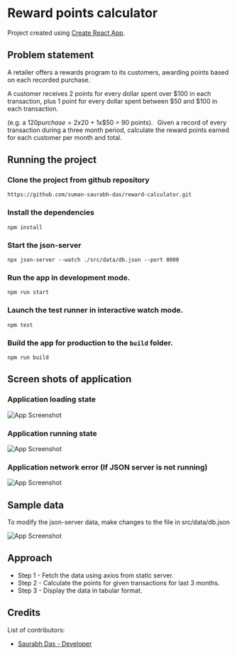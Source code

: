 # Reward points calculator

Project created using [Create React App](https://github.com/facebook/create-react-app).

## Problem statement

A retailer offers a rewards program to its customers, awarding points based on each recorded purchase.  

A customer receives 2 points for every dollar spent over $100 in each transaction, plus 1 point for every dollar spent between $50 and $100 in each transaction. 

(e.g. a $120 purchase = 2x$20 + 1x$50 = 90 points). 
  
Given a record of every transaction during a three month period, calculate the reward points earned for each customer per month and total. 

## Running the project

### Clone the project from github repository

`https://github.com/suman-saurabh-das/reward-calculator.git`

### Install the dependencies

`npm install`

### Start the json-server

`npx json-server --watch ./src/data/db.json --port 8000`

### Run the app in development mode.

`npm run start`

### Launch the test runner in interactive watch mode.

`npm test`

### Build the app for production to the `build` folder.

`npm run build`

## Screen shots of application

### Application loading state

![App Screenshot](https://drive.google.com/uc?export=view&id=1T7Z-shaSDCPgOlTWu9ob5lcv1GIrw88y)

### Application running state

![App Screenshot](https://drive.google.com/uc?export=view&id=1J-J4Bwq0-8k7-fX_Hgur782kXvAAaEtz)

### Application network error (If JSON server is not running)

![App Screenshot](https://drive.google.com/uc?export=view&id=1CJK3i4V-wZUPkst3KuOmnIfPxOsbs4Cp)

## Sample data

To modify the json-server data, make changes to the file in src/data/db.json

![App Screenshot](https://drive.google.com/uc?export=view&id=1VxYfhT1tN5fi5FJeSVEUsLcvs91Zd08w)

## Approach

- Step 1 - Fetch the data using axios from static server.
- Step 2 - Calculate the points for given transactions for last 3 months.
- Step 3 - Display the data in tabular format.

## Credits
List of contributors:
- [Saurabh Das - Developer](dsumansaurabh@gmail.com)
